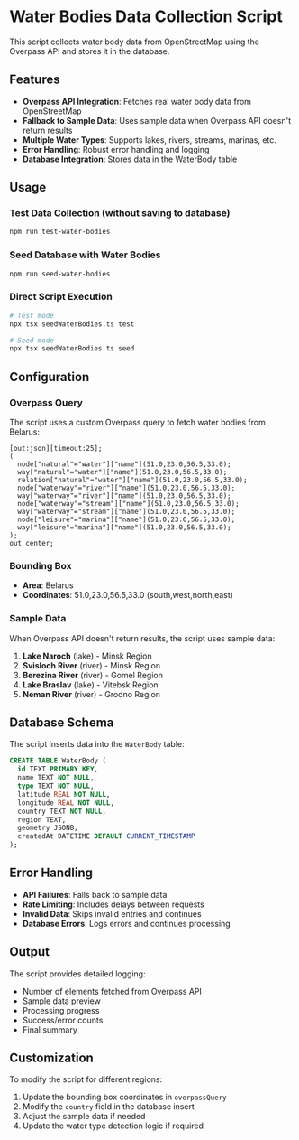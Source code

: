 # Water Bodies Data Collection Script

This script collects water body data from OpenStreetMap using the Overpass API and stores it in the database.

## Features

- **Overpass API Integration**: Fetches real water body data from OpenStreetMap
- **Fallback to Sample Data**: Uses sample data when Overpass API doesn't return results
- **Multiple Water Types**: Supports lakes, rivers, streams, marinas, etc.
- **Error Handling**: Robust error handling and logging
- **Database Integration**: Stores data in the WaterBody table

## Usage

### Test Data Collection (without saving to database)

```bash
npm run test-water-bodies
```

### Seed Database with Water Bodies

```bash
npm run seed-water-bodies
```

### Direct Script Execution

```bash
# Test mode
npx tsx seedWaterBodies.ts test

# Seed mode
npx tsx seedWaterBodies.ts seed
```

## Configuration

### Overpass Query

The script uses a custom Overpass query to fetch water bodies from Belarus:

```overpass
[out:json][timeout:25];
(
  node["natural"="water"]["name"](51.0,23.0,56.5,33.0);
  way["natural"="water"]["name"](51.0,23.0,56.5,33.0);
  relation["natural"="water"]["name"](51.0,23.0,56.5,33.0);
  node["waterway"="river"]["name"](51.0,23.0,56.5,33.0);
  way["waterway"="river"]["name"](51.0,23.0,56.5,33.0);
  node["waterway"="stream"]["name"](51.0,23.0,56.5,33.0);
  way["waterway"="stream"]["name"](51.0,23.0,56.5,33.0);
  node["leisure"="marina"]["name"](51.0,23.0,56.5,33.0);
  way["leisure"="marina"]["name"](51.0,23.0,56.5,33.0);
);
out center;
```

### Bounding Box

- **Area**: Belarus
- **Coordinates**: 51.0,23.0,56.5,33.0 (south,west,north,east)

### Sample Data

When Overpass API doesn't return results, the script uses sample data:

1. **Lake Naroch** (lake) - Minsk Region
2. **Svisloch River** (river) - Minsk Region
3. **Berezina River** (river) - Gomel Region
4. **Lake Braslav** (lake) - Vitebsk Region
5. **Neman River** (river) - Grodno Region

## Database Schema

The script inserts data into the `WaterBody` table:

```sql
CREATE TABLE WaterBody (
  id TEXT PRIMARY KEY,
  name TEXT NOT NULL,
  type TEXT NOT NULL,
  latitude REAL NOT NULL,
  longitude REAL NOT NULL,
  country TEXT NOT NULL,
  region TEXT,
  geometry JSONB,
  createdAt DATETIME DEFAULT CURRENT_TIMESTAMP
);
```

## Error Handling

- **API Failures**: Falls back to sample data
- **Rate Limiting**: Includes delays between requests
- **Invalid Data**: Skips invalid entries and continues
- **Database Errors**: Logs errors and continues processing

## Output

The script provides detailed logging:

- Number of elements fetched from Overpass API
- Sample data preview
- Processing progress
- Success/error counts
- Final summary

## Customization

To modify the script for different regions:

1. Update the bounding box coordinates in `overpassQuery`
2. Modify the `country` field in the database insert
3. Adjust the sample data if needed
4. Update the water type detection logic if required
